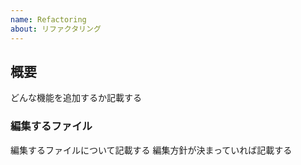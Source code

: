 ```yaml
---
name: Refactoring
about: リファクタリング
---
```


## 概要
どんな機能を追加するか記載する

### 編集するファイル
編集するファイルについて記載する
編集方針が決まっていれば記載する
